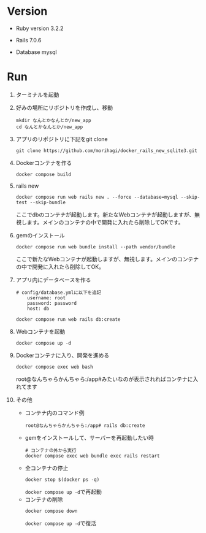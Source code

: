 # Version
* Ruby version
3.2.2

* Rails
7.0.6

* Database
mysql

# Run
1. ターミナルを起動
2. 好みの場所にリポジトリを作成し、移動
    ```
    mkdir なんとかなんとか/new_app
    cd なんとかなんとか/new_app
    ```
3. アプリのリポジトリに下記をgit clone
    ```
    git clone https://github.com/morihagi/docker_rails_new_sqlite3.git
    ```
4. Dockerコンテナを作る
    ```
    docker compose build
    ```
5. rails new
    ```
    docker compose run web rails new . --force --database=mysql --skip-test --skip-bundle
    ```
    ここでdbのコンテナが起動します。新たなWebコンテナが起動しますが、無視します。メインのコンテナの中で開発に入れたら削除してOKです。
6. gemのインストール
    ```
    docker compose run web bundle install --path vendor/bundle
    ```
    ここで新たなWebコンテナが起動しますが、無視します。メインのコンテナの中で開発に入れたら削除してOK。
7. アプリ内にデータベースを作る
    ```
    # config/database.ymlに以下を追記
        username: root
        password: password
        host: db
    ```
    ```
    docker compose run web rails db:create
    ```
1. Webコンテナを起動
    ```
    docker compose up -d
    ```

2.  Dockerコンテナに入り、開発を進める
    ```
    docker compose exec web bash
    ```
    root@なんちゃらかんちゃら:/app#みたいなのが表示されればコンテナに入れてます

3.   その他

     - コンテナ内のコマンド例
        ```
        root@なんちゃらかんちゃら:/app# rails db:create
        ```
     - gemをインストールして、サーバーを再起動したい時
        ```
        # コンテナの外から実行
        docker compose exec web bundle exec rails restart
        ```
     - 全コンテナの停止
        ```
        docker stop $(docker ps -q)
        ```
        `docker compose up -d`で再起動
     - コンテナの削除
        ```
        docker compose down
        ```
        `docker compose up -d`で復活
